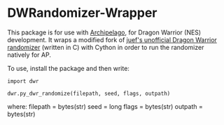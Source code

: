 # DWRandomizer-Wrapper

This package is for use with [Archipelago](https://github.com/Serpikmin/Archipelago-DragonWarrior), for Dragon Warrior (NES) development. It wraps a modified fork of [juef's unofficial Dragon Warrior randomizer](https://github.com/Serpikmin/dwrandomizer) (written in C) with Cython in order to run the randomizer natively for AP.

To use, install the package and then write:
```
import dwr

dwr.py_dwr_randomize(filepath, seed, flags, outpath)
```

where:
filepath = bytes(str)
seed = long
flags = bytes(str)
outpath = bytes(str)